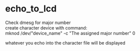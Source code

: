 # echo_to_lcd

Check dmesg for major number  
create character device with command:  
mknod /dev/"device_name" -c "The assigned major number" 0  
  
whatever you echo into the character file will be displayed  
